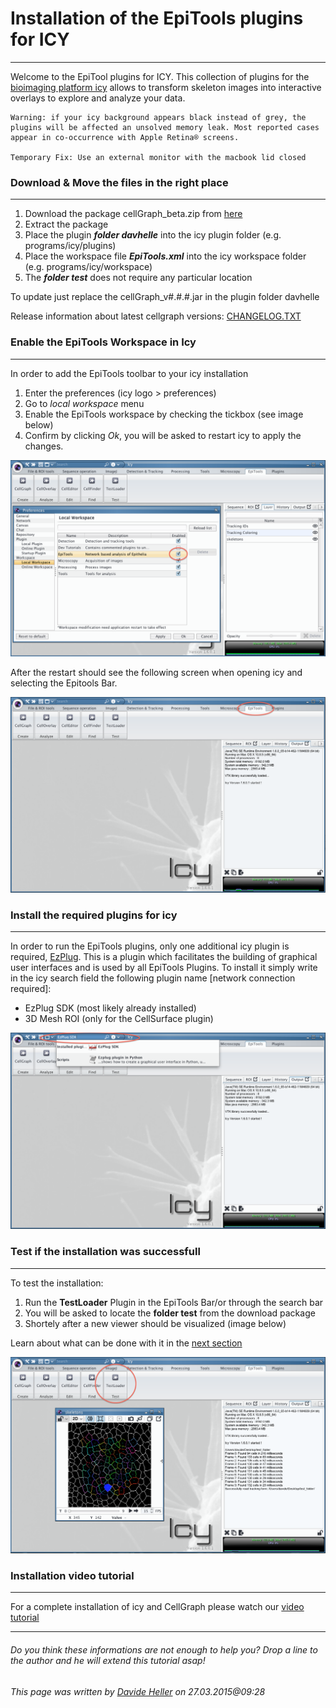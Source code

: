 # Installation of the EpiTools plugins for ICY
---

Welcome to the EpiTool plugins for ICY. This collection of plugins for the <a href="http://icy.bioimageanalysis.org" target="_blank">bioimaging platform icy</a> allows to transform skeleton images into interactive overlays to explore and analyze your data. 

	Warning: if your icy background appears black instead of grey, the plugins will be affected an unsolved memory leak. Most reported cases appear in co-occurrence with Apple Retina® screens.
	
	Temporary Fix: Use an external monitor with the macbook lid closed   

### Download & Move the files in the right place
---

1. Download the package cellGraph_beta.zip from [here](http://imls-bg-arthemis.uzh.ch/epitools/files/epitools_icy/cellGraph_beta.zip)
2. Extract the package
3. Place the plugin **_folder davhelle_** into the icy plugin folder (e.g. programs/icy/plugins)
4. Place the workspace file **_EpiTools.xml_** into the icy workspace folder (e.g. programs/icy/workspace)
5. The **_folder test_** does not require any particular location

To update just replace the cellGraph_v#.#.#.jar in the plugin folder davhelle

Release information about latest cellgraph versions: [CHANGELOG.TXT](http://imls-bg-arthemis.uzh.ch/epitools/files/epitools_icy/latest_jar/CHANGELOG.txt)

### Enable the EpiTools Workspace in Icy
---

In order to add the EpiTools toolbar to your icy installation

1. Enter the preferences (icy logo > preferences) 
2. Go to _local workspace_ menu 
3. Enable the EpiTools workspace by checking the tickbox (see image below)
4. Confirm by clicking _Ok_, you will be asked to restart icy to apply the changes.

![Icy EpiTool's Bar](../../Images/icy/workspace_preferences.png)

After the restart should see the following screen when opening icy and selecting the Epitools Bar.

![Icy EpiTool's Bar](../../Images/icy/epitools_toolbar.png)

### Install the required plugins for icy
---

In order to run the EpiTools plugins, only one additional icy plugin is required, [EzPlug](http://icy.bioimageanalysis.org/plugin/EzPlug_SDK). This is a plugin which facilitates the building of graphical user interfaces and is used by all EpiTools Plugins. To install it simply write in the icy search field the following plugin name [network connection required]:

* EzPlug SDK (most likely already installed)
* 3D Mesh ROI (only for the CellSurface plugin)

![Icy Search Bar](../../Images/icy/plugin_installation.png)

### Test if the installation was successfull
---
To test the installation:

1. Run the **TestLoader** Plugin in the EpiTools Bar/or through the search bar
2. You will be asked to locate the **folder test** from the download package
3. Shortely after a new viewer should be visualized (image below)
 
Learn about what can be done with it in the [next section](../01_CellOverlay)

![Test Loader Result](../../Images/icy/test_plugin.png) 


### Installation video tutorial
---

For a complete installation of icy and CellGraph please watch our [video tutorial](https://www.dropbox.com/s/ajfhqeetxanw0l5/01_Plugin_installation.mov?dl=0)

---
######  Do you think these informations are not enough to help you? Drop a line to the author and he will extend this tutorial asap!

###### This page was written by [Davide Heller](mailto:davide.heller@imls.uzh.ch) on 27.03.2015@09:28


<script type="text/javascript" src="http://imls-bg-jira.uzh.ch:8080/s/dec35b3786a7548dc4b26192f22b864e-T/en_USbjk9py/64014/4/1.4.24/_/download/batch/com.atlassian.jira.collector.plugin.jira-issue-collector-plugin:issuecollector/com.atlassian.jira.collector.plugin.jira-issue-collector-plugin:issuecollector.js?locale=en-US&collectorId=dab092eb"></script>

<script>
  (function(i,s,o,g,r,a,m){i['GoogleAnalyticsObject']=r;i[r]=i[r]||function(){
  (i[r].q=i[r].q||[]).push(arguments)},i[r].l=1*new Date();a=s.createElement(o),
  m=s.getElementsByTagName(o)[0];a.async=1;a.src=g;m.parentNode.insertBefore(a,m)
  })(window,document,'script','//www.google-analytics.com/analytics.js','ga');

  ga('create', 'UA-55332946-1', 'auto');
  ga('send', 'pageview');

</script>